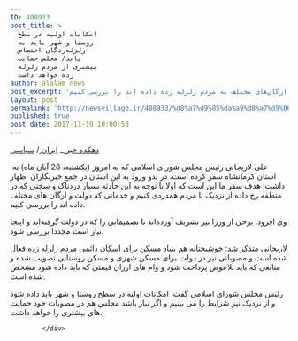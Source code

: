 ```yaml
---
ID: 408933
post_title: >
  امکانات اولیه در سطح
  روستا و شهر باید به
  زلزله‌زدگان اختصاص
  یابد/ مجلس حمایت‌
  بیشتری از مردم زلزله
  زده خواهد داشت
author: alalam news
post_excerpt: 'رئیس مجلس شورای اسلامی گفت: با هدف همدردی با مردم زلزله زده به استان کرمانشاه سفر کرده‌ایم تا خدماتی که دولت و ارگان‌های مختلف به مردم زلزله زده داده اند را بررسی کنیم.'
layout: post
permalink: 'http://newsvillage.ir/408933/%d8%a7%d9%85%da%a9%d8%a7%d9%86%d8%a7%d8%aa-%d8%a7%d9%88%d9%84%db%8c%d9%87-%d8%af%d8%b1-%d8%b3%d8%b7%d8%ad-%d8%b1%d9%88%d8%b3%d8%aa%d8%a7-%d9%88-%d8%b4%d9%87%d8%b1-%d8%a8%d8%a7%db%8c%d8%af-%d8%a8%d9%87/'
published: true
post_date: 2017-11-19 10:00:58
---
```

<div class="body">
                <p>
                    </p><p><a href="http://newsvillage.ir/link/index.php?src=http://fa.alalam.ir">&#1583;&#1607;&#1705;&#1583;&#1607; &#1582;&#1576;&#1585; </a>_ <a href="http://newsvillage.ir/link/index.php?src=http://fa.alalam.ir/page/iran">&#1575;&#1740;&#1585;&#1575;&#1606; </a>/ <a href="http://newsvillage.ir/link/index.php?src=http://newsvillage.ir/category/news/political/">&#1587;&#1740;&#1575;&#1587;&#1740;</a></p>

<p>&nbsp;&#1593;&#1604;&#1740; &#1604;&#1575;&#1585;&#1740;&#1580;&#1575;&#1606;&#1740; &#1585;&#1574;&#1740;&#1587; &#1605;&#1580;&#1604;&#1587; &#1588;&#1608;&#1585;&#1575;&#1740; &#1575;&#1587;&#1604;&#1575;&#1605;&#1740; &#1705;&#1607; &#1576;&#1607; &#1575;&#1605;&#1585;&#1608;&#1586; (&#1740;&#1705;&#1588;&#1606;&#1576;&#1607;&#1548; 28 &#1570;&#1576;&#1575;&#1606; &#1605;&#1575;&#1607;) &#1576;&#1607; &#1575;&#1587;&#1578;&#1575;&#1606; &#1705;&#1585;&#1605;&#1575;&#1606;&#1588;&#1575;&#1607; &#1587;&#1601;&#1585; &#1705;&#1585;&#1583;&#1607; &#1575;&#1587;&#1578;&#1548; &#1583;&#1585; &#1576;&#1583;&#1608; &#1608;&#1585;&#1608;&#1583; &#1576;&#1607; &#1575;&#1740;&#1606; &#1575;&#1587;&#1578;&#1575;&#1606; &#1583;&#1585; &#1580;&#1605;&#1593; &#1582;&#1576;&#1585;&#1606;&#1711;&#1575;&#1585;&#1575;&#1606; &#1575;&#1592;&#1607;&#1575;&#1585; &#1583;&#1575;&#1588;&#1578;: &#1607;&#1583;&#1601; &#1587;&#1601;&#1585; &#1605;&#1575; &#1575;&#1740;&#1606; &#1575;&#1587;&#1578; &#1705;&#1607; &#1575;&#1608;&#1604;&#1575; &#1576;&#1575; &#1578;&#1608;&#1580;&#1607; &#1576;&#1607; &#1575;&#1740;&#1606; &#1581;&#1575;&#1583;&#1579;&#1607; &#1576;&#1587;&#1740;&#1575;&#1585; &#1583;&#1585;&#1583;&#1606;&#1575;&#1705; &#1608; &#1587;&#1582;&#1578;&#1740; &#1705;&#1607; &#1583;&#1585; &#1605;&#1606;&#1591;&#1602;&#1607; &#1585;&#1582; &#1583;&#1575;&#1583;&#1607; &#1575;&#1586; &#1606;&#1586;&#1583;&#1740;&#1705; &#1576;&#1575; &#1605;&#1585;&#1583;&#1605; &#1607;&#1605;&#1583;&#1585;&#1583;&#1740; &#1705;&#1606;&#1740;&#1605; &#1608; &#1582;&#1583;&#1605;&#1575;&#1578;&#1740; &#1705;&#1607; &#1583;&#1608;&#1604;&#1578; &#1608; &#1575;&#1585;&#1711;&#1575;&#1606; &#1607;&#1575;&#1740; &#1605;&#1582;&#1578;&#1604;&#1601; &#1583;&#1575;&#1583;&#1607; &#1575;&#1606;&#1583; &#1585;&#1575; &#1576;&#1585;&#1585;&#1587;&#1740; &#1705;&#1606;&#1740;&#1605;.</p>

<p>&#1608;&#1740; &#1575;&#1601;&#1586;&#1608;&#1583;: &#1576;&#1585;&#1582;&#1740; &#1575;&#1586; &#1608;&#1586;&#1585;&#1575; &#1606;&#1740;&#1586; &#1578;&#1588;&#1585;&#1740;&#1601; &#1570;&#1608;&#1585;&#1583;&#1607;&zwnj;&#1575;&#1606;&#1583; &#1578;&#1575; &#1578;&#1589;&#1605;&#1740;&#1605;&#1575;&#1578;&#1740; &#1585;&#1575; &#1705;&#1607; &#1583;&#1585; &#1583;&#1608;&#1604;&#1578; &#1711;&#1585;&#1601;&#1578;&#1607;&zwnj;&#1575;&#1606;&#1583; &#1608; &#1575;&#1740;&#1606;&#1580;&#1575; &#1606;&#1740;&#1575;&#1586; &#1575;&#1587;&#1578; &#1605;&#1580;&#1583;&#1583;&#1575; &#1576;&#1585;&#1585;&#1587;&#1740; &#1588;&#1608;&#1583;.</p>

<p>&#1604;&#1575;&#1585;&#1740;&#1580;&#1575;&#1606;&#1740; &#1605;&#1578;&#1584;&#1705;&#1585; &#1588;&#1583;: &#1582;&#1608;&#1588;&#1576;&#1582;&#1578;&#1575;&#1606;&#1607; &#1607;&#1605; &#1576;&#1606;&#1740;&#1575;&#1583; &#1605;&#1587;&#1705;&#1606; &#1576;&#1585;&#1575;&#1740; &#1575;&#1587;&#1705;&#1575;&#1606; &#1583;&#1575;&#1574;&#1605;&#1740; &#1605;&#1585;&#1583;&#1605; &#1586;&#1604;&#1586;&#1604;&#1607; &#1586;&#1583;&#1607; &#1601;&#1593;&#1575;&#1604; &#1588;&#1583;&#1607; &#1575;&#1587;&#1578; &#1608; &#1605;&#1589;&#1608;&#1576;&#1575;&#1578;&#1740; &#1606;&#1740;&#1586; &#1583;&#1585; &#1583;&#1608;&#1604;&#1578; &#1576;&#1585;&#1575;&#1740; &#1605;&#1587;&#1705;&#1606; &#1588;&#1607;&#1585;&#1740; &#1608; &#1605;&#1587;&#1705;&#1606; &#1585;&#1608;&#1587;&#1578;&#1575;&#1740;&#1740; &#1578;&#1589;&#1608;&#1740;&#1576; &#1588;&#1583;&#1607; &#1608; &#1605;&#1606;&#1575;&#1576;&#1593;&#1740; &#1705;&#1607; &#1576;&#1575;&#1740;&#1583; &#1576;&#1604;&#1575;&#1593;&#1608;&#1590; &#1662;&#1585;&#1583;&#1575;&#1582;&#1578; &#1588;&#1608;&#1583; &#1608; &#1608;&#1575;&#1605; &#1607;&#1575;&#1740; &#1575;&#1585;&#1586;&#1575;&#1606; &#1602;&#1740;&#1605;&#1578;&#1740; &#1705;&#1607; &#1576;&#1575;&#1740;&#1583; &#1583;&#1575;&#1583;&#1607; &#1588;&#1608;&#1583; &#1605;&#1588;&#1582;&#1589; &#1588;&#1583;&#1607; &#1575;&#1587;&#1578;.</p>

<p>&#1585;&#1574;&#1740;&#1587; &#1605;&#1580;&#1604;&#1587; &#1588;&#1608;&#1585;&#1575;&#1740; &#1575;&#1587;&#1604;&#1575;&#1605;&#1740; &#1711;&#1601;&#1578;: &#1575;&#1605;&#1705;&#1575;&#1606;&#1575;&#1578; &#1575;&#1608;&#1604;&#1740;&#1607; &#1583;&#1585; &#1587;&#1591;&#1581; &#1585;&#1608;&#1587;&#1578;&#1575; &#1608; &#1588;&#1607;&#1585; &#1576;&#1575;&#1740;&#1583; &#1583;&#1575;&#1583;&#1607; &#1588;&#1608;&#1583; &#1608; &#1575;&#1586; &#1606;&#1586;&#1583;&#1740;&#1705; &#1606;&#1740;&#1586; &#1588;&#1585;&#1575;&#1740;&#1591; &#1585;&#1575; &#1605;&#1740; &#1576;&#1740;&#1606;&#1740;&#1605; &#1608; &#1575;&#1711;&#1585; &#1606;&#1740;&#1575;&#1586; &#1576;&#1575;&#1588;&#1583; &#1605;&#1580;&#1604;&#1587; &#1607;&#1605; &#1583;&#1585; &#1605;&#1589;&#1608;&#1576;&#1575;&#1578; &#1582;&#1608;&#1583; &#1581;&#1605;&#1575;&#1740;&#1578; &#1607;&#1575;&#1740; &#1576;&#1740;&#1588;&#1578;&#1585;&#1740; &#1585;&#1575; &#1582;&#1608;&#1575;&#1607;&#1583; &#1583;&#1575;&#1588;&#1578;.</p>

                
            </div>